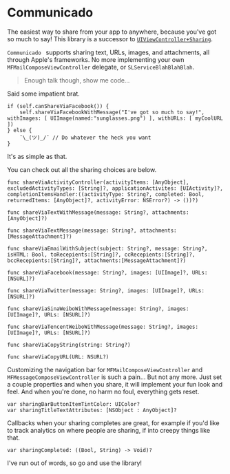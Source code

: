 Communicado
========================

The easiest way to share from your app to anywhere, because you've got so much to say! This library is a successor to [`UIViewController+Sharing`](https://github.com/mergesort/UIViewController-Sharing).

`Communicado ` supports sharing text, URLs, images, and attachments, all through Apple's frameworks. No more implementing your own `MFMailComposeViewController` delegate, or `SLServiceBlahBlahBlah`.

> Enough talk though, show me code...

Said some impatient brat.

    if (self.canShareViaFacebook()) {
        self.shareViaFacebookWithMessage("I've got so much to say!", withImages: [ UIImage(named:"sunglasses.png") ], withURLs: [ myCoolURL ])
    } else {
        ¯\_(ツ)_/¯ // Do whatever the heck you want
    }

It's as simple as that.

You can check out all the sharing choices are below.

```
func shareViaActivityController(activityItems: [AnyObject], excludedActivityTypes: [String]?, applicationActivites: [UIActivity]?, completionItemsHandler:((activityType: String?, completed: Bool, returnedItems: [AnyObject]?, activityError: NSError?) -> ())?)

func shareViaTextWithMessage(message: String?, attachments: [AnyObject]?)

func shareViaTextMessage(message: String?, attachments:[MessageAttachment]?)

func shareViaEmailWithSubject(subject: String?, message: String?, isHTML: Bool, toRecepients:[String]?, ccRecepients:[String]?, bccRecepients:[String]?, attachments:[MessageAttachment]?)

func shareViaFacebook(message: String?, images: [UIImage]?, URLs: [NSURL]?)

func shareViaTwitter(message: String?, images: [UIImage]?, URLs: [NSURL]?)

func shareViaSinaWeiboWithMessage(message: String?, images: [UIImage]?, URLs: [NSURL]?)

func shareViaTencentWeiboWithMessage(message: String?, images: [UIImage]?, URLs: [NSURL]?)

func shareViaCopyString(string: String?)

func shareViaCopyURL(URL: NSURL?)
```

Customizing the navigation bar for `MFMailComposeViewController` and `MFMessageComposeViewController` is such a pain... But not any more. Just set a couple properties and when you share, it will implement your fun look and feel. And when you're done, no harm no foul, everything gets reset.

```
var sharingBarButtonItemTintColor: UIColor?
var sharingTitleTextAttributes: [NSObject : AnyObject]?
```

Callbacks when your sharing completes are great, for example if you'd like to track analytics on where people are sharing, if into creepy things like that.

```
var sharingCompleted: ((Bool, String) -> Void)?
```

I've run out of words, so go and use the library!